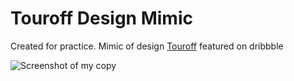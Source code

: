 # Touroff Design Mimic

Created for practice. Mimic of design [Touroff](https://dribbble.com/shots/10995737-Touroff/attachments/2593840?mode=media) featured on dribbble

![Screenshot of my copy](https://i.imgur.com/JY3wJKS.jpg)
